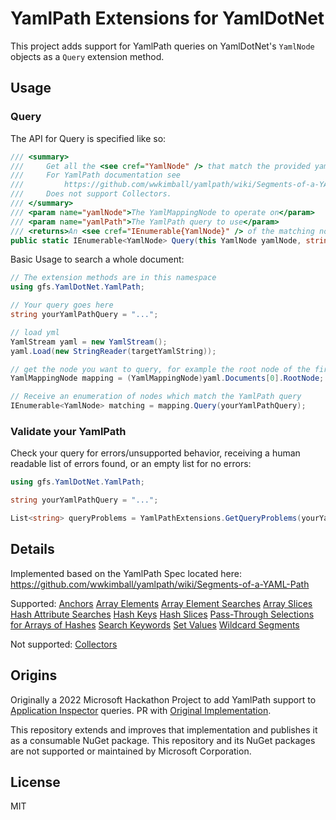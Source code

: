 # YamlPath Extensions for YamlDotNet
This project adds support for YamlPath queries on YamlDotNet's `YamlNode` objects as a `Query` extension method.

## Usage

### Query
The API for Query is specified like so:
```csharp
/// <summary>
///     Get all the <see cref="YamlNode" /> that match the provided yamlPath query.
///     For YamlPath documentation see 
///         https://github.com/wwkimball/yamlpath/wiki/Segments-of-a-YAML-Path 
///     Does not support Collectors.
/// </summary>
/// <param name="yamlNode">The YamlMappingNode to operate on</param>
/// <param name="yamlPath">The YamlPath query to use</param>
/// <returns>An <see cref="IEnumerable{YamlNode}" /> of the matching nodes</returns>
public static IEnumerable<YamlNode> Query(this YamlNode yamlNode, string yamlPath)
```

Basic Usage to search a whole document:
```csharp
// The extension methods are in this namespace
using gfs.YamlDotNet.YamlPath;

// Your query goes here
string yourYamlPathQuery = "...";

// load yml
YamlStream yaml = new YamlStream();
yaml.Load(new StringReader(targetYamlString));

// get the node you want to query, for example the root node of the first document
YamlMappingNode mapping = (YamlMappingNode)yaml.Documents[0].RootNode;

// Receive an enumeration of nodes which match the YamlPath query
IEnumerable<YamlNode> matching = mapping.Query(yourYamlPathQuery);
```
### Validate your YamlPath
Check your query for errors/unsupported behavior, receiving a human readable list of errors found, or an empty list for no errors:
```csharp
using gfs.YamlDotNet.YamlPath;

string yourYamlPathQuery = "...";

List<string> queryProblems = YamlPathExtensions.GetQueryProblems(yourYamlPathQuery);
```

## Details
Implemented based on the YamlPath Spec located here: https://github.com/wwkimball/yamlpath/wiki/Segments-of-a-YAML-Path

Supported:
[Anchors](https://github.com/wwkimball/yamlpath/wiki/Segment:-Anchors)
[Array Elements](https://github.com/wwkimball/yamlpath/wiki/Segment:-Array-Elements)
[Array Element Searches](https://github.com/wwkimball/yamlpath/wiki/Segment:-Array-Element-Searches)
[Array Slices](https://github.com/wwkimball/yamlpath/wiki/Segment:-Array-Slices)
[Hash Attribute Searches](https://github.com/wwkimball/yamlpath/wiki/Segment:-Hash-Attribute-Searches)
[Hash Keys](https://github.com/wwkimball/yamlpath/wiki/Segment:-Hash-Keys)
[Hash Slices](https://github.com/wwkimball/yamlpath/wiki/Segment:-Hash-Slices)
[Pass-Through Selections for Arrays of Hashes](https://github.com/wwkimball/yamlpath/wiki/Segment:--Array-of-Hashes-Pass-Through-Selection)
[Search Keywords](https://github.com/wwkimball/yamlpath/wiki/Search-Keywords)
[Set Values](https://github.com/wwkimball/yamlpath/wiki/Segment:-Set-Values)
[Wildcard Segments](https://github.com/wwkimball/yamlpath/wiki/Wildcard-Segments)

Not supported:
[Collectors](https://github.com/wwkimball/yamlpath/wiki/Segment:-Collectors)

## Origins
Originally a 2022 Microsoft Hackathon Project to add YamlPath support to [Application Inspector](https://github.com/microsoft/ApplicationInspector/) queries. PR with [Original Implementation](https://github.com/microsoft/ApplicationInspector/pull/509). 

This repository extends and improves that implementation and publishes it as a consumable NuGet package.  This repository and its NuGet packages are not supported or maintained by Microsoft Corporation.

## License
MIT
